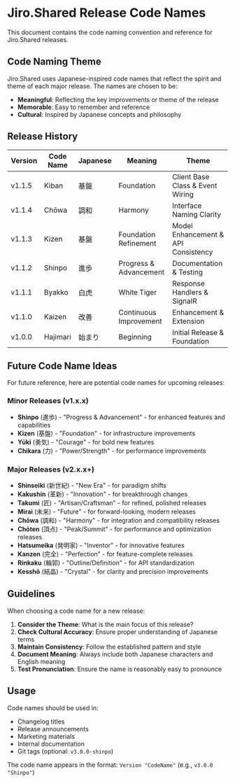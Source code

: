 # Jiro.Shared Release Code Names

This document contains the code naming convention and reference for Jiro.Shared releases.

## Code Naming Theme

Jiro.Shared uses Japanese-inspired code names that reflect the spirit and theme of each major release. The names are chosen to be:

- **Meaningful**: Reflecting the key improvements or theme of the release
- **Memorable**: Easy to remember and reference
- **Cultural**: Inspired by Japanese concepts and philosophy

## Release History

| Version | Code Name | Japanese | Meaning | Theme |
|---------|-----------|----------|---------|--------|
| v1.1.5 | Kiban | 基盤 | Foundation | Client Base Class & Event Wiring |
| v1.1.4 | Chōwa | 調和 | Harmony | Interface Naming Clarity |
| v1.1.3 | Kizen | 基盤 | Foundation Refinement | Model Enhancement & API Consistency |
| v1.1.2 | Shinpo | 進歩 | Progress & Advancement | Documentation & Testing |
| v1.1.1 | Byakko | 白虎 | White Tiger | Response Handlers & SignalR |
| v1.1.0 | Kaizen | 改善 | Continuous Improvement | Enhancement & Extension |
| v1.0.0 | Hajimari | 始まり | Beginning | Initial Release & Foundation |

## Future Code Name Ideas

For future reference, here are potential code names for upcoming releases:

### Minor Releases (v1.x.x)

- **Shinpo** (進歩) - "Progress & Advancement" - for enhanced features and capabilities
- **Kizen** (基盤) - "Foundation" - for infrastructure improvements
- **Yūki** (勇気) - "Courage" - for bold new features
- **Chikara** (力) - "Power/Strength" - for performance improvements

### Major Releases (v2.x.x+)

- **Shinseiki** (新世紀) - "New Era" - for paradigm shifts
- **Kakushin** (革新) - "Innovation" - for breakthrough changes
- **Takumi** (匠) - "Artisan/Craftsman" - for refined, polished releases
- **Mirai** (未来) - "Future" - for forward-looking, modern releases
- **Chōwa** (調和) - "Harmony" - for integration and compatibility releases
- **Chōten** (頂点) - "Peak/Summit" - for performance and optimization releases
- **Hatsumeika** (発明家) - "Inventor" - for innovative features
- **Kanzen** (完全) - "Perfection" - for feature-complete releases
- **Rinkaku** (輪郭) - "Outline/Definition" - for API standardization
- **Kesshō** (結晶) - "Crystal" - for clarity and precision improvements

## Guidelines

When choosing a code name for a new release:

1. **Consider the Theme**: What is the main focus of this release?
2. **Check Cultural Accuracy**: Ensure proper understanding of Japanese terms
3. **Maintain Consistency**: Follow the established pattern and style
4. **Document Meaning**: Always include both Japanese characters and English meaning
5. **Test Pronunciation**: Ensure the name is reasonably easy to pronounce

## Usage

Code names should be used in:

- Changelog titles
- Release announcements
- Marketing materials
- Internal documentation
- Git tags (optional: `v3.0.0-shinpo`)

The code name appears in the format: `Version "CodeName"` (e.g., `v3.0.0 "Shinpo"`)
